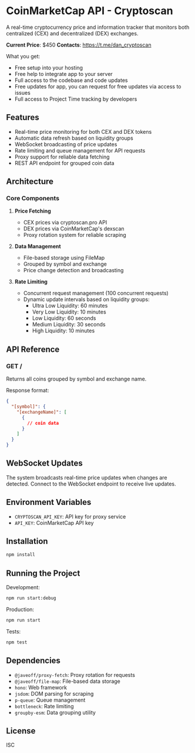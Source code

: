 # CoinMarketCap API - Cryptoscan

A real-time cryptocurrency price and information tracker that monitors both centralized (CEX) and decentralized (DEX) exchanges.

**Current Price**: $450
**Contacts**: https://t.me/dan_cryptoscan

What you get:

- Free setup into your hosting
- Free help to integrate app to your server
- Full access to the codebase and code updates
- Free updates for app, you can request for free updates via access to issues
- Full access to Project Time tracking by developers

## Features

- Real-time price monitoring for both CEX and DEX tokens
- Automatic data refresh based on liquidity groups
- WebSocket broadcasting of price updates
- Rate limiting and queue management for API requests
- Proxy support for reliable data fetching
- REST API endpoint for grouped coin data

## Architecture

### Core Components

1. **Price Fetching**
   - CEX prices via cryptoscan.pro API
   - DEX prices via CoinMarketCap's dexscan
   - Proxy rotation system for reliable scraping

2. **Data Management**
   - File-based storage using FileMap
   - Grouped by symbol and exchange
   - Price change detection and broadcasting

3. **Rate Limiting**
   - Concurrent request management (100 concurrent requests)
   - Dynamic update intervals based on liquidity groups:
     - Ultra Low Liquidity: 60 minutes
     - Very Low Liquidity: 10 minutes
     - Low Liquidity: 60 seconds
     - Medium Liquidity: 30 seconds
     - High Liquidity: 10 minutes

## API Reference

### GET /
Returns all coins grouped by symbol and exchange name.

Response format:
```json
{
  "[symbol]": {
    "[exchangeName]": [
      {
        // coin data
      }
    ]
  }
}
```

## WebSocket Updates

The system broadcasts real-time price updates when changes are detected. Connect to the WebSocket endpoint to receive live updates.

## Environment Variables

- `CRYPTOSCAN_API_KEY`: API key for proxy service
- `API_KEY`: CoinMarketCap API key

## Installation

```bash
npm install
```

## Running the Project

Development:
```bash
npm run start:debug
```

Production:
```bash
npm run start
```

Tests:
```bash
npm test
```

## Dependencies

- `@javeoff/proxy-fetch`: Proxy rotation for requests
- `@javeoff/file-map`: File-based data storage
- `hono`: Web framework
- `jsdom`: DOM parsing for scraping
- `p-queue`: Queue management
- `bottleneck`: Rate limiting
- `groupby-esm`: Data grouping utility

## License

ISC
